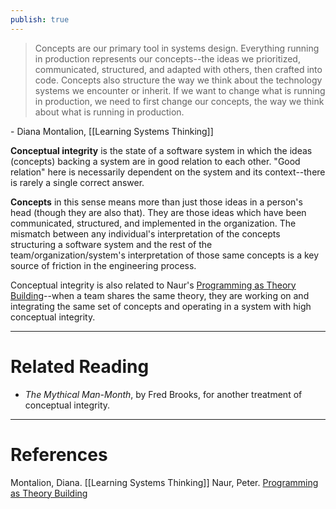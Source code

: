 ```yaml
---
publish: true
---
```

> Concepts are our primary tool in systems design. Everything running in production represents our concepts--the ideas we prioritized, communicated, structured, and adapted with others, then crafted into code. Concepts also structure the way we think about the technology systems we encounter or inherit. If we want to change what is running in production, we need to first change our concepts, the way we think about what is running in production.

\- Diana Montalion, [[Learning Systems Thinking]]

**Conceptual integrity** is the state of a software system in which the ideas (concepts) backing a system are in good relation to each other. "Good relation" here is necessarily dependent on the system and its context--there is rarely a single correct answer.

**Concepts** in this sense means more than just those ideas in a person's head (though they are also that). They are those ideas which have been communicated, structured, and implemented in the organization. The mismatch between any individual's interpretation of the concepts structuring a software system and the rest of the team/organization/system's interpretation of those same concepts is a key source of friction in the engineering process.

Conceptual integrity is also related to Naur's [Programming as Theory Building](https://pages.cs.wisc.edu/~remzi/Naur.pdf)--when a team shares the same theory, they are working on and integrating the same set of concepts and operating in a system with high conceptual integrity.

------------------------
# Related Reading
- *The Mythical Man-Month*, by Fred Brooks, for another treatment of conceptual integrity.

-------------------------
# References
Montalion, Diana. [[Learning Systems Thinking]]
Naur, Peter. [Programming as Theory Building](https://pages.cs.wisc.edu/~remzi/Naur.pdf)